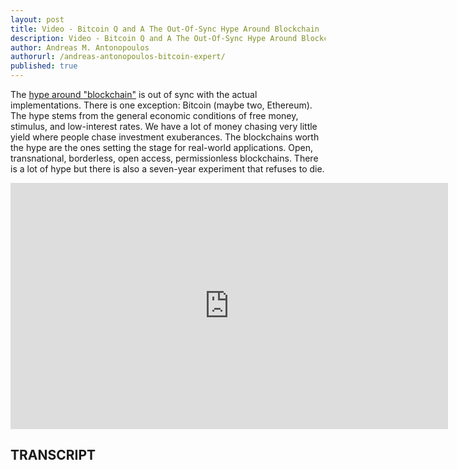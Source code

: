 ```yaml
---
layout: post
title: Video - Bitcoin Q and A The Out-Of-Sync Hype Around Blockchain
description: Video - Bitcoin Q and A The Out-Of-Sync Hype Around Blockchain
author: Andreas M. Antonopoulos
authorurl: /andreas-antonopoulos-bitcoin-expert/
published: true
---
```


<p>The <a href="/video-dao-refund/">hype around "blockchain"</a> is out of sync with the actual implementations. There is one exception: Bitcoin (maybe two, Ethereum). The hype stems from the general economic conditions of free money, stimulus, and low-interest rates. We have a lot of money chasing very little yield where people chase investment exuberances. The blockchains worth the hype are the ones setting the stage for real-world applications. Open, transnational, borderless, open access, permissionless blockchains. There is a lot of hype but there is also a seven-year experiment that refuses to die.</p>

<center><iframe width="700" height="394" src="https://www.youtube.com/embed/9mm8iiEj4TE?list=PLPQwGV1aLnTsHvzevl9BAUlfsfwFfU7aP" frameborder="0" allowfullscreen></iframe></center>

<h2>TRANSCRIPT</h2>
